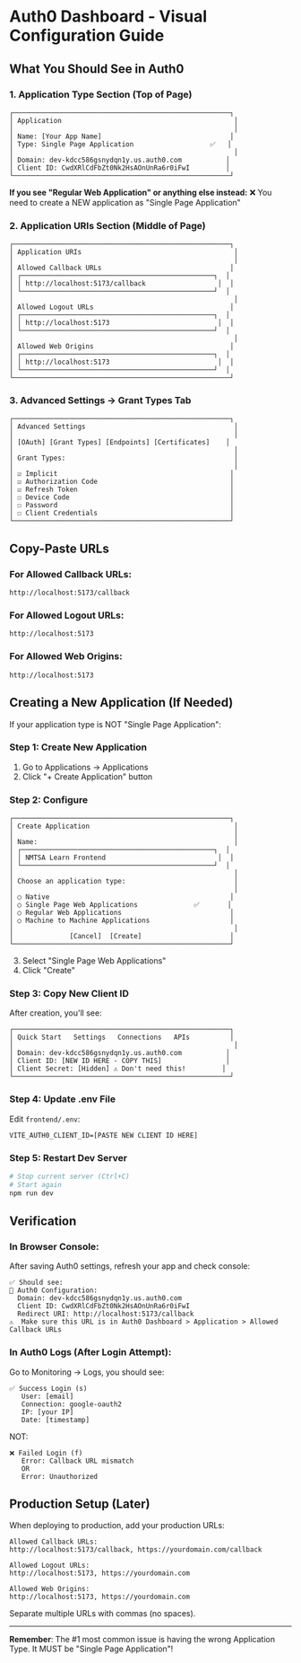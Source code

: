 # Auth0 Dashboard - Visual Configuration Guide

## What You Should See in Auth0

### 1. Application Type Section (Top of Page)

```
┌──────────────────────────────────────────────────────┐
│ Application                                           │
│                                                       │
│ Name: [Your App Name]                                │
│ Type: Single Page Application                   ✅   │
│                                                       │
│ Domain: dev-kdcc586gsnydqn1y.us.auth0.com           │
│ Client ID: CwdXRlCdFbZt0Nk2HsAOnUnRa6r0iFwI         │
└──────────────────────────────────────────────────────┘
```

**If you see "Regular Web Application" or anything else instead:**
❌ You need to create a NEW application as "Single Page Application"

### 2. Application URIs Section (Middle of Page)

```
┌──────────────────────────────────────────────────────┐
│ Application URIs                                      │
│                                                       │
│ Allowed Callback URLs                                │
│ ┌────────────────────────────────────────────────┐  │
│ │ http://localhost:5173/callback                  │  │
│ └────────────────────────────────────────────────┘  │
│                                                       │
│ Allowed Logout URLs                                  │
│ ┌────────────────────────────────────────────────┐  │
│ │ http://localhost:5173                           │  │
│ └────────────────────────────────────────────────┘  │
│                                                       │
│ Allowed Web Origins                                  │
│ ┌────────────────────────────────────────────────┐  │
│ │ http://localhost:5173                           │  │
│ └────────────────────────────────────────────────┘  │
└──────────────────────────────────────────────────────┘
```

### 3. Advanced Settings → Grant Types Tab

```
┌──────────────────────────────────────────────────────┐
│ Advanced Settings                                     │
│                                                       │
│ [OAuth] [Grant Types] [Endpoints] [Certificates]    │
│                                                       │
│ Grant Types:                                          │
│                                                       │
│ ☑ Implicit                                           │
│ ☑ Authorization Code                                 │
│ ☑ Refresh Token                                      │
│ ☐ Device Code                                        │
│ ☐ Password                                           │
│ ☐ Client Credentials                                 │
└──────────────────────────────────────────────────────┘
```

## Copy-Paste URLs

### For Allowed Callback URLs:
```
http://localhost:5173/callback
```

### For Allowed Logout URLs:
```
http://localhost:5173
```

### For Allowed Web Origins:
```
http://localhost:5173
```

## Creating a New Application (If Needed)

If your application type is NOT "Single Page Application":

### Step 1: Create New Application
1. Go to Applications → Applications
2. Click "+ Create Application" button

### Step 2: Configure
```
┌──────────────────────────────────────────────────────┐
│ Create Application                                    │
│                                                       │
│ Name:                                                 │
│ ┌────────────────────────────────────────────────┐  │
│ │ NMTSA Learn Frontend                            │  │
│ └────────────────────────────────────────────────┘  │
│                                                       │
│ Choose an application type:                           │
│                                                       │
│ ○ Native                                             │
│ ○ Single Page Web Applications              ✅       │
│ ○ Regular Web Applications                           │
│ ○ Machine to Machine Applications                    │
│                                                       │
│              [Cancel]  [Create]                      │
└──────────────────────────────────────────────────────┘
```

3. Select "Single Page Web Applications"
4. Click "Create"

### Step 3: Copy New Client ID

After creation, you'll see:
```
┌──────────────────────────────────────────────────────┐
│ Quick Start   Settings   Connections   APIs          │
│                                                       │
│ Domain: dev-kdcc586gsnydqn1y.us.auth0.com           │
│ Client ID: [NEW ID HERE - COPY THIS]                │
│ Client Secret: [Hidden] ⚠️ Don't need this!         │
└──────────────────────────────────────────────────────┘
```

### Step 4: Update .env File

Edit `frontend/.env`:
```env
VITE_AUTH0_CLIENT_ID=[PASTE NEW CLIENT ID HERE]
```

### Step 5: Restart Dev Server
```bash
# Stop current server (Ctrl+C)
# Start again
npm run dev
```

## Verification

### In Browser Console:
After saving Auth0 settings, refresh your app and check console:

```
✅ Should see:
🔐 Auth0 Configuration:
  Domain: dev-kdcc586gsnydqn1y.us.auth0.com
  Client ID: CwdXRlCdFbZt0Nk2HsAOnUnRa6r0iFwI
  Redirect URI: http://localhost:5173/callback
⚠️  Make sure this URL is in Auth0 Dashboard > Application > Allowed Callback URLs
```

### In Auth0 Logs (After Login Attempt):
Go to Monitoring → Logs, you should see:
```
✅ Success Login (s)
   User: [email]
   Connection: google-oauth2
   IP: [your IP]
   Date: [timestamp]
```

NOT:
```
❌ Failed Login (f)
   Error: Callback URL mismatch
   OR
   Error: Unauthorized
```

## Production Setup (Later)

When deploying to production, add your production URLs:

```
Allowed Callback URLs:
http://localhost:5173/callback, https://yourdomain.com/callback

Allowed Logout URLs:
http://localhost:5173, https://yourdomain.com

Allowed Web Origins:
http://localhost:5173, https://yourdomain.com
```

Separate multiple URLs with commas (no spaces).

---

**Remember**: The #1 most common issue is having the wrong Application Type. It MUST be "Single Page Application"!
